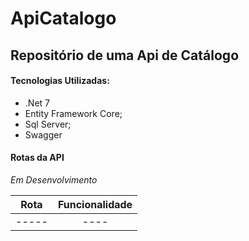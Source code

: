 # ApiCatalogo
## Repositório de uma Api de Catálogo

#### Tecnologias Utilizadas:

- .Net 7
- Entity Framework Core;
- Sql Server;
- Swagger

#### Rotas da API 
*Em Desenvolvimento*

|Rota|Funcionalidade
|:---:|:---:|
|-----|----|

